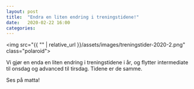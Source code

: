 ```yaml
---
layout: post
title:  "Endra en liten endring i treningstidene!"
date:   2020-02-22 16:00
categories:
---
```

<img src="{{ "" | relative_url }}/assets/images/treningstider-2020-2.png" class="polaroid">

Vi gjør en enda en liten endring i treningstidene i år, og flytter intermediate til onsdag og advanced til tirsdag. Tidene er de samme.

Ses på matta!
